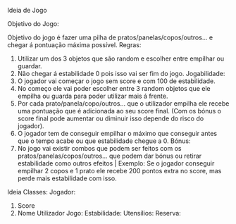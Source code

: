 Ideia de Jogo

Objetivo do Jogo:

Objetivo do jogo é fazer uma pilha de pratos/panelas/copos/outros… e chegar á pontuação máxima possível.
Regras: 
1.	Utilizar um dos 3 objetos que são random e escolher entre empilhar ou guardar.
2.	Não chegar á estabilidade 0 pois isso vai ser fim do jogo.
Jogabilidade: 
1.	O jogador vai começar o jogo sem score e com 100 de estabilidade.
2.	No começo ele vai poder escolher entre 3 random objetos que ele empilha ou guarda para poder utilizar mais á frente.
3.	Por cada prato/panela/copo/outros… que o utilizador empilha ele recebe uma pontuação que é adicionada ao seu score final. (Com os bónus o score final pode aumentar ou diminuir isso depende do risco do jogador).
4.	O jogador tem de conseguir empilhar o máximo que conseguir antes que o tempo acabe ou que estabilidade chegue a 0.
Bónus: 
1.	No jogo vai existir combos que podem ser feitos com os pratos/panelas/copos/outros… que podem dar bónus ou retirar estabilidade como outros efeitos | Exemplo: Se o jogador conseguir empilhar 2 copos e 1 prato ele recebe 200 pontos extra no score, mas perde mais estabilidade com isso.






Ideia Classes:
Jogador:
1.	Score
2.	Nome Utilizador
Jogo:
Estabilidade: 
Utensílios:
Reserva:

